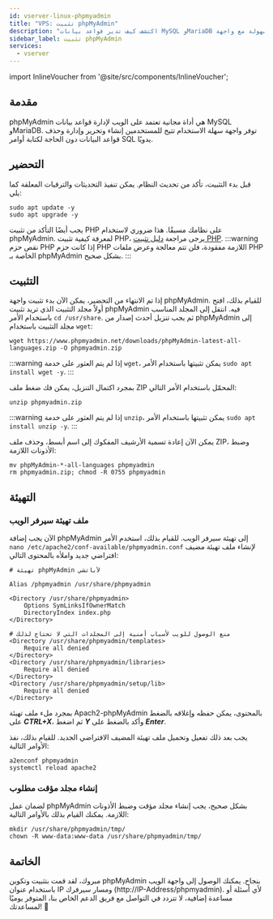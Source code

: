```yaml
---
id: vserver-linux-phpmyadmin
title: "VPS: تثبيت phpMyAdmin"
description: "اكتشف كيف تدير قواعد بيانات MySQL وMariaDB بسهولة مع واجهة phpMyAdmin الودية على الويب → تعلّم المزيد الآن"
sidebar_label: تثبيت phpMyAdmin
services:
  - vserver
---
```


import InlineVoucher from '@site/src/components/InlineVoucher';

## مقدمة

phpMyAdmin هي أداة مجانية تعتمد على الويب لإدارة قواعد بيانات MySQL وMariaDB. توفر واجهة سهلة الاستخدام تتيح للمستخدمين إنشاء وتحرير وإدارة وحذف قواعد البيانات دون الحاجة لكتابة أوامر SQL يدويًا.

<InlineVoucher />

## التحضير

قبل بدء التثبيت، تأكد من تحديث النظام. يمكن تنفيذ التحديثات والترقيات المعلقة كما يلي:

```
sudo apt update -y
sudo apt upgrade -y
```

يجب أيضًا التأكد من تثبيت PHP على نظامك مسبقًا. هذا ضروري لاستخدام phpMyAdmin. لمعرفة كيفية تثبيت PHP، يرجى مراجعة [دليل تثبيت PHP](vserver-linux-php.md). 
:::warning نقص حزم PHP
إذا كانت حزم PHP اللازمة مفقودة، فلن تتم معالجة وعرض ملفات PHP الخاصة بـ phpMyAdmin بشكل صحيح. 
:::

## التثبيت

إذا تم الانتهاء من التحضير، يمكن الآن بدء تثبيت واجهة phpMyAdmin. للقيام بذلك، افتح أولاً مجلد التثبيت الذي تريد تثبيت phpMyAdmin فيه. 
انتقل إلى المجلد المناسب باستخدام الأمر `cd /usr/share`. ثم يجب تنزيل أحدث إصدار من phpMyAdmin إلى مجلد التثبيت باستخدام `wget`:

```
wget https://www.phpmyadmin.net/downloads/phpMyAdmin-latest-all-languages.zip -O phpmyadmin.zip
```

:::warning
إذا لم يتم العثور على خدمة `wget`، يمكن تثبيتها باستخدام الأمر `sudo apt install wget -y`. 
:::

بمجرد اكتمال التنزيل، يمكن فك ضغط ملف ZIP المحمّل باستخدام الأمر التالي: 

```
unzip phpmyadmin.zip
```
:::warning
إذا لم يتم العثور على خدمة `unzip`، يمكن تثبيتها باستخدام الأمر `sudo apt install unzip -y`. 
:::

يمكن الآن إعادة تسمية الأرشيف المفكوك إلى اسم أبسط، وحذف ملف ZIP، وضبط الأذونات اللازمة: 

```
mv phpMyAdmin-*-all-languages phpmyadmin
rm phpmyadmin.zip; chmod -R 0755 phpmyadmin
```



## التهيئة

### ملف تهيئة سيرفر الويب
الآن يجب إضافة phpMyAdmin إلى تهيئة سيرفر الويب. للقيام بذلك، استخدم الأمر `nano /etc/apache2/conf-available/phpmyadmin.conf` لإنشاء ملف تهيئة مضيف افتراضي جديد واملأه بالمحتوى التالي:

```
# تهيئة phpMyAdmin لأباتشي

Alias /phpmyadmin /usr/share/phpmyadmin

<Directory /usr/share/phpmyadmin>
    Options SymLinksIfOwnerMatch
    DirectoryIndex index.php
</Directory>

# منع الوصول للويب لأسباب أمنية إلى المجلدات التي لا تحتاج لذلك
<Directory /usr/share/phpmyadmin/templates>
    Require all denied
</Directory>
<Directory /usr/share/phpmyadmin/libraries>
    Require all denied
</Directory>
<Directory /usr/share/phpmyadmin/setup/lib>
    Require all denied
</Directory>
```

بمجرد ملء ملف تهيئة Apach2-phpMyAdmin بالمحتوى، يمكن حفظه وإغلاقه بالضغط على ***CTRL+X***، ثم اضغط ***Y*** وأكد بالضغط على ***Enter***.

يجب بعد ذلك تفعيل وتحميل ملف تهيئة المضيف الافتراضي الجديد. للقيام بذلك، نفذ الأوامر التالية:

```
a2enconf phpmyadmin
systemctl reload apache2
```



### إنشاء مجلد مؤقت مطلوب

لضمان عمل phpMyAdmin بشكل صحيح، يجب إنشاء مجلد مؤقت وضبط الأذونات اللازمة. يمكنك القيام بذلك بالأوامر التالية: 

```
mkdir /usr/share/phpmyadmin/tmp/
chown -R www-data:www-data /usr/share/phpmyadmin/tmp/
```



## الخاتمة

مبروك، لقد قمت بتثبيت وتكوين phpMyAdmin بنجاح. يمكنك الوصول إلى واجهة الويب باستخدام عنوان IP ومسار سيرفرك (http://IP-Address/phpmyadmin). لأي أسئلة أو مساعدة إضافية، لا تتردد في التواصل مع فريق الدعم الخاص بنا، المتوفر يوميًا لمساعدتك! 🙂

<InlineVoucher />